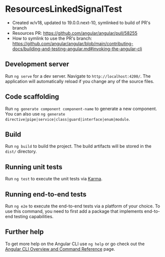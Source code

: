 # ResourcesLinkedSignalTest

- Created w/v18, updated to 19.0.0.next-10, symlinked to build of PR's branch
- Resources PR: https://github.com/angular/angular/pull/58255
- How to symlink to use the PR's branch: https://github.com/angular/angular/blob/main/contributing-docs/building-and-testing-angular.md#invoking-the-angular-cli

## Development server

Run `ng serve` for a dev server. Navigate to `http://localhost:4200/`. The application will automatically reload if you change any of the source files.

## Code scaffolding

Run `ng generate component component-name` to generate a new component. You can also use `ng generate directive|pipe|service|class|guard|interface|enum|module`.

## Build

Run `ng build` to build the project. The build artifacts will be stored in the `dist/` directory.

## Running unit tests

Run `ng test` to execute the unit tests via [Karma](https://karma-runner.github.io).

## Running end-to-end tests

Run `ng e2e` to execute the end-to-end tests via a platform of your choice. To use this command, you need to first add a package that implements end-to-end testing capabilities.

## Further help

To get more help on the Angular CLI use `ng help` or go check out the [Angular CLI Overview and Command Reference](https://angular.dev/tools/cli) page.
